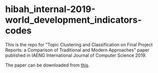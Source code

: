 # hibah_internal-2019-world_development_indicators-codes
This is the repo for "Topic Clustering and Classification on Final Project Reports: a Comparison of Traditional and Modern Approaches" paper published in IAENG International Journal of Computer Science 2019. 

The paper can be downloaded from [this](http://www.iaeng.org/IJCS/issues_v46/issue_3/IJCS_46_3_15.pdf).
